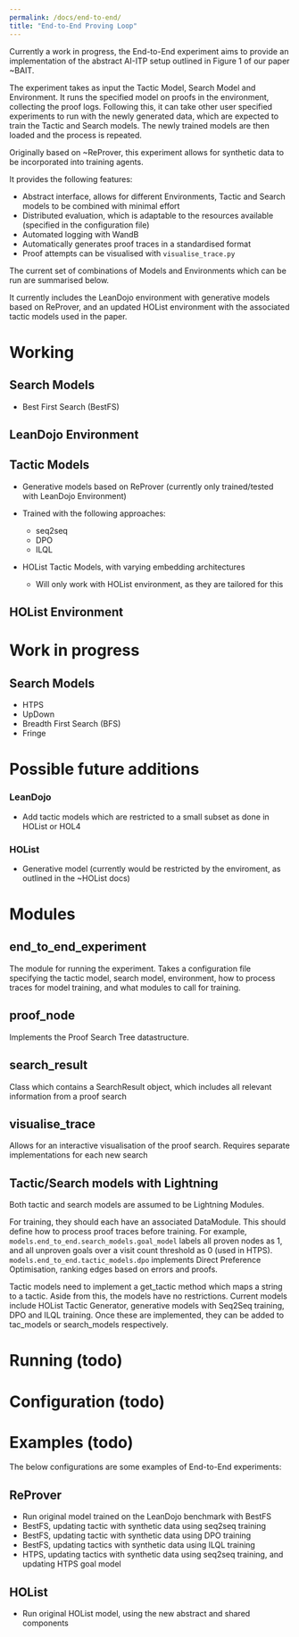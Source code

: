 ```yaml
---
permalink: /docs/end-to-end/
title: "End-to-End Proving Loop"
---
```


Currently a work in progress, the End-to-End experiment aims to provide an implementation of the abstract AI-ITP setup
outlined in
Figure 1 of our paper ~BAIT.

The experiment takes as input the Tactic Model, Search Model and Environment.
It runs the specified model on proofs in the environment, collecting the proof logs.
Following this, it can take other user specified experiments to run
with the newly generated data, which are expected to train the Tactic and Search models.
The newly trained models are then loaded and the process is repeated.

Originally based on ~ReProver, this experiment allows for synthetic data to be incorporated into training agents.

It provides the following features:

- Abstract interface, allows for different Environments, Tactic and Search models to be combined with minimal effort
- Distributed evaluation, which is adaptable to the resources available (specified in the configuration file)
- Automated logging with WandB
- Automatically generates proof traces in a standardised format
- Proof attempts can be visualised with `visualise_trace.py`

The current set of combinations of Models and Environments which can be run are summarised below.

It currently includes the LeanDojo environment with generative models based on ReProver,
and an updated HOList environment with the associated tactic models used in the paper.

# Working

## Search Models
- Best First Search (BestFS)

## LeanDojo Environment

## Tactic Models
- Generative models based on ReProver (currently only trained/tested with LeanDojo Environment)
- Trained with the following approaches:
    - seq2seq
    - DPO
    - ILQL

- HOList Tactic Models, with varying embedding architectures
  - Will only work with HOList environment, as they are tailored for this

## HOList Environment

# Work in progress

## Search Models
- HTPS
- UpDown
- Breadth First Search (BFS)
- Fringe

# Possible future additions

### LeanDojo

- Add tactic models which are restricted to a small subset as done in HOList or HOL4

### HOList

- Generative model (currently would be restricted by the enviroment, as outlined in the ~HOList docs)


# Modules
## end_to_end_experiment
The module for running the experiment. Takes a configuration file specifying the tactic model,
search model, environment, how to process traces for model training, and what modules to call for training.

## proof_node

Implements the Proof Search Tree datastructure.

## search_result

Class which contains a SearchResult object, which includes all relevant information from a proof search

## visualise_trace

Allows for an interactive visualisation of the proof search.
Requires separate implementations for each new search

## Tactic/Search models with Lightning

Both tactic and search models are assumed to be Lightning Modules.

For training, they should each have an associated DataModule.
This should define how to process proof traces before training. For example, `models.end_to_end.search_models.goal_model` 
labels all proven nodes as 1, and all unproven goals over a visit count threshold as 0 (used in HTPS).
`models.end_to_end.tactic_models.dpo` implements Direct Preference Optimisation, ranking edges based on errors and proofs.

Tactic models need to implement a get_tactic method which maps a string to a tactic.
Aside from this, the models have no restrictions.
Current models include HOList Tactic Generator, generative models with Seq2Seq training, DPO and ILQL training. 
Once these are implemented, they can be added to tac_models or search_models
respectively.

# Running (todo)

# Configuration (todo)

# Examples (todo)

The below configurations are some examples of End-to-End experiments:

## ReProver

- Run original model trained on the LeanDojo benchmark with BestFS
- BestFS, updating tactic with synthetic data using seq2seq training
- BestFS, updating tactic with synthetic data using DPO training
- BestFS, updating tactics with synthetic data using ILQL training
- HTPS, updating tactics with synthetic data using seq2seq training, and updating HTPS goal model  

## HOList
- Run original HOList model, using the new abstract and shared components
